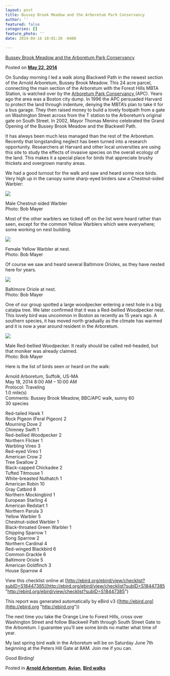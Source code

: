 ```yaml
---
layout: post
title: Bussey Brook Meadow and the Arboretum Park Conservancy
author: ''
featured: false
categories: []
feature_photo: ''
date: 2019-04-16 10:01:20 -0400

---
```

[Bussey Brook Meadow and the Arboretum Park Conservancy](https://web.archive.org/web/20171113131905/http://www.arbotopia.com/bussey-brook-meadow-and-the-arboretum-park-conservancy/)

Posted on [**May 22, 2014**](https://web.archive.org/web/20171113131905/http://www.arbotopia.com/bussey-brook-meadow-and-the-arboretum-park-conservancy/ "7:03 pm")

On Sunday morning I led a walk along Blackwell Path in the newest section of the Arnold Arboretum, Bussey Brook Meadow. This 24 acre parcel, connecting the main section of the Arboretum with the Forest Hills MBTA Station, is watched over by the [Arboretum Park Conservancy ](https://web.archive.org/web/20171113131905/http://www.arboretumparkconservancy.org/ "Arboretum Park Conservancy")(APC). Years ago the area was a Boston city dump. In 1996 the APC persuaded Harvard to protect the land through indenture, denying the MBTA’s plan to take it for a bus garage. They then raised money to build a lovely footpath from a gate on Washington Street across from the T station to the Arboretum’s original gate on South Street. In 2002, Mayor Thomas Menino celebrated the Grand Opening of the Bussey Brook Meadow and the Blackwell Path.

It has always been much less managed than the rest of the Arboretum. Recently that longstanding neglect has been turned into a research opportunity. Researchers at Harvard and other local universities are using this site to study the effects of invasive species on the overall ecology of the land. This makes it a special place for birds that appreciate brushy thickets and overgrown marshy areas.

We had a good turnout for the walk and saw and heard some nice birds. Very high up in the canopy some sharp-eyed birders saw a Chestnut-sided Warbler:

![](/images/P1010089.jpg)

Male Chestnut-sided Warbler  
Photo: Bob Mayer

Most of the other warblers we ticked off on the list were heard rather than seen, except for the common Yellow Warblers which were everywhere; some working on nest building.

![](/images/P1030111.jpg)

Female Yellow Warbler at nest.  
Photo: Bob Mayer

Of course we saw and heard several Baltimore Orioles, as they have nested here for years.

![](/images/P1030005_1-1.jpg)

Baltimore Oriole at nest.  
Photo: Bob Mayer

One of our group spotted a large woodpecker entering a nest hole in a big catalpa tree. We later confirmed that it was a Red-bellied Woodpecker nest. This lovely bird was uncommon in Boston as recently as 15 years ago. A southern species, it has moved north gradually as the climate has warmed and it is now a year around resident in the Arboretum.

![](/images/P1030156-2.jpg)

Male Red-bellied Woodpecker. It really should be called red-headed, but that moniker was already claimed.  
Photo: Bob Mayer

Here is the list of birds seen or heard on the walk:

Arnold Arboretum, Suffolk, US-MA  
May 18, 2014 8:00 AM – 10:00 AM  
Protocol: Traveling  
1\.0 mile(s)  
Comments: Bussey Brook Meadow, BBC/APC walk, sunny 60  
30 species

Red-tailed Hawk 1  
Rock Pigeon (Feral Pigeon) 2  
Mourning Dove 2  
Chimney Swift 1  
Red-bellied Woodpecker 2  
Northern Flicker 1  
Warbling Vireo 3  
Red-eyed Vireo 1  
American Crow 2  
Tree Swallow 2  
Black-capped Chickadee 2  
Tufted Titmouse 1  
White-breasted Nuthatch 1  
American Robin 10  
Gray Catbird 8  
Northern Mockingbird 1  
European Starling 4  
American Redstart 1  
Northern Parula 3  
Yellow Warbler 5  
Chestnut-sided Warbler 1  
Black-throated Green Warbler 1  
Chipping Sparrow 1  
Song Sparrow 2  
Northern Cardinal 4  
Red-winged Blackbird 6  
Common Grackle 6  
Baltimore Oriole 5  
American Goldfinch 3  
House Sparrow 4

View this checklist online at [http://ebird.org/ebird/view/checklist?subID=S18447385](http://ebird.org/ebird/view/checklist?subID=S18447385 "http://ebird.org/ebird/view/checklist?subID=S18447385")

This report was generated automatically by eBird v3 ([http://ebird.org](http://ebird.org "http://ebird.org"))

The next time you take the Orange Line to Forest Hills, cross over Washington Street and follow Blackwell Path through South Street Gate to the Arboretum. I guarantee you’ll see some birds no matter what time of year.

My last spring bird walk in the Arboretum will be on Saturday June 7th beginning at the Peters Hill Gate at 8AM. Join me if you can.

Good Birding!

Posted in [**Arnold Arboretum**](https://web.archive.org/web/20171113131905/http://www.arbotopia.com/category/arboretum/), [**Avian**](https://web.archive.org/web/20171113131905/http://www.arbotopia.com/category/avian/), [**Bird walks**](https://web.archive.org/web/20171113131905/http://www.arbotopia.com/category/bird-walks/)